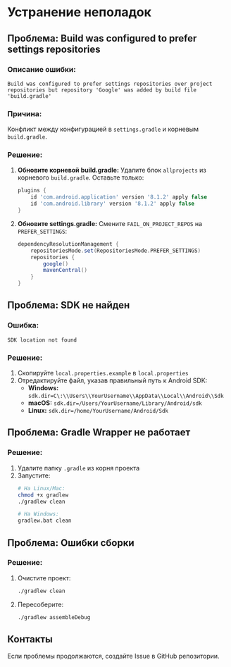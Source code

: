 # Устранение неполадок

## Проблема: Build was configured to prefer settings repositories

### Описание ошибки:
```
Build was configured to prefer settings repositories over project repositories but repository 'Google' was added by build file 'build.gradle'
```

### Причина:
Конфликт между конфигурацией в `settings.gradle` и корневым `build.gradle`.

### Решение:

1. **Обновите корневой build.gradle:**
   Удалите блок `allprojects` из корневого `build.gradle`. Оставьте только:
   ```gradle
   plugins {
       id 'com.android.application' version '8.1.2' apply false
       id 'com.android.library' version '8.1.2' apply false
   }
   ```

2. **Обновите settings.gradle:**
   Смените `FAIL_ON_PROJECT_REPOS` на `PREFER_SETTINGS`:
   ```gradle
   dependencyResolutionManagement {
       repositoriesMode.set(RepositoriesMode.PREFER_SETTINGS)
       repositories {
           google()
           mavenCentral()
       }
   }
   ```

## Проблема: SDK не найден

### Ошибка:
```
SDK location not found
```

### Решение:
1. Скопируйте `local.properties.example` в `local.properties`
2. Отредактируйте файл, указав правильный путь к Android SDK:
   - **Windows:** `sdk.dir=C\:\\Users\\YourUsername\\AppData\\Local\\Android\\Sdk`
   - **macOS:** `sdk.dir=/Users/YourUsername/Library/Android/sdk`
   - **Linux:** `sdk.dir=/home/YourUsername/Android/Sdk`

## Проблема: Gradle Wrapper не работает

### Решение:
1. Удалите папку `.gradle` из корня проекта
2. Запустите:
   ```bash
   # На Linux/Mac:
   chmod +x gradlew
   ./gradlew clean
   
   # На Windows:
   gradlew.bat clean
   ```

## Проблема: Ошибки сборки

### Решение:
1. Очистите проект:
   ```bash
   ./gradlew clean
   ```

2. Пересоберите:
   ```bash
   ./gradlew assembleDebug
   ```

## Контакты

Если проблемы продолжаются, создайте Issue в GitHub репозитории.